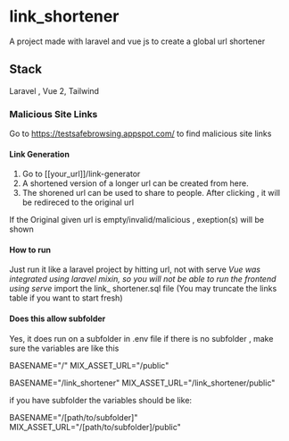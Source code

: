 # link_shortener
 A project made with laravel and vue js to create a global url shortener

## Stack
Laravel , Vue  2, Tailwind 

### Malicious Site Links
Go to https://testsafebrowsing.appspot.com/  to find malicious site links

#### Link Generation
1. Go to [[your_url]]/link-generator 
2. A shortened version of a longer url can be created from here.
3. The shorened url can be used to share to people. After clicking , it will be redireced to the original url

If the Original given url is empty/invalid/malicious , exeption(s) will be shown

#### How to run
Just run it like a laravel project by hitting url, not with serve
_Vue was integrated using laravel mixin, so you will not be able to run the frontend using serve_
import the link_ shortener.sql file (You may truncate the links table if you want to start fresh)

#### Does this allow subfolder
Yes, it does run on a subfolder
in .env file if there is no subfolder , make sure the variables are like this

BASENAME="/"
MIX_ASSET_URL="/public"


BASENAME="/link_shortener"
MIX_ASSET_URL="/link_shortener/public"

if you have subfolder the variables should be like:

BASENAME="/[path/to/subfolder]"
MIX_ASSET_URL="/[path/to/subfolder]/public"


